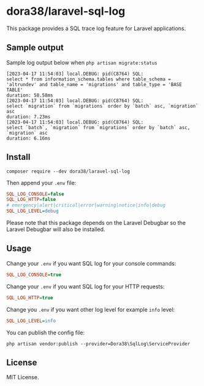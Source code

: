 # dora38/laravel-sql-log

This package provides a SQL trace log feature for Laravel applications.

## Sample output

Sample log output below when  `php artisan migrate:status`

```log
[2023-04-17 11:54:03] local.DEBUG: pid(C8764) SQL:
select * from information_schema.tables where table_schema = 'altrundev' and table_name = 'migrations' and table_type = 'BASE TABLE'
duration: 58.58ms  
[2023-04-17 11:54:03] local.DEBUG: pid(C8764) SQL:
select `migration` from `migrations` order by `batch` asc, `migration` asc
duration: 7.23ms  
[2023-04-17 11:54:03] local.DEBUG: pid(C8764) SQL:
select `batch`, `migration` from `migrations` order by `batch` asc, `migration` asc
duration: 6.16ms  
```

## Install

```shell
composer require --dev dora38/laravel-sql-log
```

Then append your `.env` file:

```ini
SQL_LOG_CONSOLE=false
SQL_LOG_HTTP=false
# emergency|alert|critical|error|warning|notice|info|debug
SQL_LOG_LEVEL=debug
```

Please note that this package depends on the Laravel Debugbar so the Laravel Debugbar will also be installed.


## Usage

Change your `.env` if you want SQL log for your console commands:

```ini
SQL_LOG_CONSOLE=true
```

Change your `.env` if you want SQL log for your HTTP requests:

```ini
SQL_LOG_HTTP=true
```

Change you `.env` if you want other log level for example `info` level:
```ini
SQL_LOG_LEVEL=info
```

You can publish the config file:
```shell
php artisan vendor:publish --provider=Dora38\SqlLog\ServiceProvider

```

## License

MIT License.
